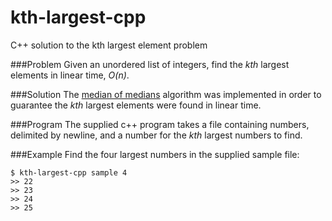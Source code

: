 kth-largest-cpp
===============

C++ solution to the kth largest element problem

###Problem
Given an unordered list of integers, find the *kth* largest elements in linear time, *O(n)*.

###Solution
The [median of medians](http://en.wikipedia.org/wiki/Median_of_medians) algorithm was implemented in order to guarantee the *kth* largest elements were found in linear time.

###Program
The supplied c++ program takes a file containing numbers, delimited by newline, and a number for the *kth* largest numbers to find.

###Example
Find the four largest numbers in the supplied sample file:
```
$ kth-largest-cpp sample 4
>> 22
>> 23
>> 24
>> 25
